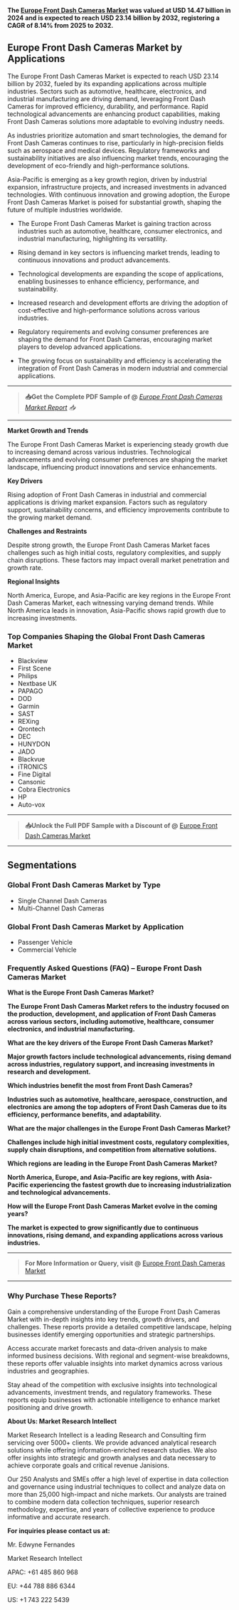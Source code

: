 <p><strong>The <a href="https://www.marketresearchintellect.com/download-sample/?rid=157548&amp;utm_source=Pulse-April-Europe&amp;utm_medium=852">Europe Front Dash Cameras Market</a> was valued at USD 14.47 billion in 2024 and is expected to reach USD 23.14 billion by 2032, registering a CAGR of 8.14% from 2025 to 2032.</strong></p><h2>Europe Front Dash Cameras Market by Applications&nbsp;</h2><p><p>The Europe Front Dash Cameras Market is expected to reach USD 23.14 billion by 2032, fueled by its expanding applications across multiple industries. Sectors such as automotive, healthcare, electronics, and industrial manufacturing are driving demand, leveraging Front Dash Cameras for improved efficiency, durability, and performance. Rapid technological advancements are enhancing product capabilities, making Front Dash Cameras solutions more adaptable to evolving industry needs.</p><p>As industries prioritize automation and smart technologies, the demand for Front Dash Cameras continues to rise, particularly in high-precision fields such as aerospace and medical devices. Regulatory frameworks and sustainability initiatives are also influencing market trends, encouraging the development of eco-friendly and high-performance solutions.</p><p>Asia-Pacific is emerging as a key growth region, driven by industrial expansion, infrastructure projects, and increased investments in advanced technologies. With continuous innovation and growing adoption, the Europe Front Dash Cameras Market is poised for substantial growth, shaping the future of multiple industries worldwide.</p></p><ul><li><p>The Europe Front Dash Cameras Market is gaining traction across industries such as automotive, healthcare, consumer electronics, and industrial manufacturing, highlighting its versatility.</p></li><li><p>Rising demand in key sectors is influencing market trends, leading to continuous innovations and product advancements.</p></li><li><p>Technological developments are expanding the scope of applications, enabling businesses to enhance efficiency, performance, and sustainability.</p></li><li><p>Increased research and development efforts are driving the adoption of cost-effective and high-performance solutions across various industries.</p></li><li><p>Regulatory requirements and evolving consumer preferences are shaping the demand for Front Dash Cameras, encouraging market players to develop advanced applications.</p></li><li><p>The growing focus on sustainability and efficiency is accelerating the integration of Front Dash Cameras in modern industrial and commercial applications.</p></li></ul><hr /><blockquote><p><strong><span class="font-[700]">📥Get the Complete PDF Sample of @ </span></strong><em><span class="font-[700]"><a href="https://www.marketresearchintellect.com/download-sample/?rid=157548&amp;utm_source=Pulse-April-Europe&amp;utm_medium=852" target="_blank" data-tracking-control-name="article-ssr-frontend-pulse_little-text-block" data-tracking-will-navigate="" data-test-link="">Europe Front Dash Cameras Market Report</a>&nbsp;📥</span></em></p></blockquote><hr /><p class="" data-start="77" data-end="360"><strong data-start="77" data-end="105">Market Growth and Trends</strong></p><p class="" data-start="77" data-end="360">The Europe Front Dash Cameras Market is experiencing steady growth due to increasing demand across various industries. Technological advancements and evolving consumer preferences are shaping the market landscape, influencing product innovations and service enhancements.</p><p class="" data-start="362" data-end="606"><strong data-start="362" data-end="377">Key Drivers</strong></p><p class="" data-start="362" data-end="606">Rising adoption of Front Dash Cameras in industrial and commercial applications is driving market expansion. Factors such as regulatory support, sustainability concerns, and efficiency improvements contribute to the growing market demand.</p><p class="" data-start="608" data-end="849"><strong data-start="608" data-end="637">Challenges and Restraints</strong></p><p class="" data-start="608" data-end="849">Despite strong growth, the Europe Front Dash Cameras Market faces challenges such as high initial costs, regulatory complexities, and supply chain disruptions. These factors may impact overall market penetration and growth rate.</p><p class="" data-start="851" data-end="1095"><strong data-start="851" data-end="872">Regional Insights</strong></p><p class="" data-start="851" data-end="1095">North America, Europe, and Asia-Pacific are key regions in the Europe Front Dash Cameras Market, each witnessing varying demand trends. While North America leads in innovation, Asia-Pacific shows rapid growth due to increasing investments.</p><p><h3>Top Companies Shaping the Global Front Dash Cameras Market </h3><ul><li>Blackview</li><li>First Scene</li><li>Philips</li><li>Nextbase UK</li><li>PAPAGO</li><li>DOD</li><li>Garmin</li><li>SAST</li><li>REXing</li><li>Qrontech</li><li>DEC</li><li>HUNYDON</li><li>JADO</li><li>Blackvue</li><li>iTRONICS</li><li>Fine Digital</li><li>Cansonic</li><li>Cobra Electronics</li><li>HP</li><li>Auto-vox</li></ul></p><hr /><blockquote><p><strong>📥Unlock the Full PDF Sample with a Discount of @</strong> <a href="https://www.marketresearchintellect.com/ask-for-discount/?rid=157548&amp;utm_source=Pulse-April-Europe&amp;utm_medium=852">Europe Front Dash Cameras Market</a></p></blockquote><hr /><p><h2>Segmentations</h2><h3>Global Front Dash Cameras Market by Type</h3><ul><li>Single Channel Dash Cameras</li><li>Multi-Channel Dash Cameras</li></ul><h3>Global Front Dash Cameras Market by Application</h3><ul><li>Passenger Vehicle</li><li>Commercial Vehicle</li></ul></p><h3><strong>Frequently Asked Questions (FAQ) &ndash; Europe Front Dash Cameras Market</strong></h3><p><strong>What is the Europe Front Dash Cameras Market?</strong></p><p><strong>The Europe Front Dash Cameras Market refers to the industry focused on the production, development, and application of Front Dash Cameras across various sectors, including automotive, healthcare, consumer electronics, and industrial manufacturing.</strong></p><p><strong>What are the key drivers of the Europe Front Dash Cameras Market?</strong></p><p><strong>Major growth factors include technological advancements, rising demand across industries, regulatory support, and increasing investments in research and development.</strong></p><p><strong>Which industries benefit the most from Front Dash Cameras?</strong></p><p><strong>Industries such as automotive, healthcare, aerospace, construction, and electronics are among the top adopters of Front Dash Cameras due to its efficiency, performance benefits, and adaptability.</strong></p><p><strong>What are the major challenges in the Europe Front Dash Cameras Market?</strong></p><p><strong>Challenges include high initial investment costs, regulatory complexities, supply chain disruptions, and competition from alternative solutions.</strong></p><p><strong>Which regions are leading in the Europe Front Dash Cameras Market?</strong></p><p><strong>North America, Europe, and Asia-Pacific are key regions, with Asia-Pacific experiencing the fastest growth due to increasing industrialization and technological advancements.</strong></p><p><strong>How will the Europe Front Dash Cameras Market evolve in the coming years?</strong></p><p><strong>The market is expected to grow significantly due to continuous innovations, rising demand, and expanding applications across various industries.</strong></p><hr /><blockquote><p><span class="font-[700]"><strong>For More Information or Query, visit&nbsp;@</strong>&nbsp;</span><span class="font-[700]"><a href="https://www.marketresearchintellect.com/product/global-front-dash-cameras-market-size-forecast/?utm_source=Linkedin&utm_medium=852" target="_blank" data-tracking-control-name="article-ssr-frontend-pulse_little-text-block" data-tracking-will-navigate="" data-test-link="">Europe Front Dash Cameras Market</a></span></p></blockquote><hr /><h3><strong data-start="0" data-end="31">Why Purchase These Reports?</strong></h3><p class="" data-start="35" data-end="297">Gain a comprehensive understanding of the Europe Front Dash Cameras Market with in-depth insights into key trends, growth drivers, and challenges. These reports provide a detailed competitive landscape, helping businesses identify emerging opportunities and strategic partnerships.</p><p class="" data-start="299" data-end="540">Access accurate market forecasts and data-driven analysis to make informed business decisions. With regional and segment-wise breakdowns, these reports offer valuable insights into market dynamics across various industries and geographies.</p><p class="" data-start="542" data-end="784">Stay ahead of the competition with exclusive insights into technological advancements, investment trends, and regulatory frameworks. These reports equip businesses with actionable intelligence to enhance market positioning and drive growth.</p><p><strong><span class="font-[700]">About Us: Market Research Intellect</span></strong></p><p><span class="">Market Research Intellect is a leading Research and Consulting firm servicing over 5000+ clients. We provide advanced analytical research solutions while offering information-enriched research studies.&nbsp;</span>We also offer insights into strategic and growth analyses and data necessary to achieve corporate goals and critical revenue Janisions.</p><p><span class="">Our 250 Analysts and SMEs offer a high level of expertise in data collection and governance using industrial techniques to collect and analyze data on more than 25,000 high-impact and niche markets. Our analysts are trained to combine modern data collection techniques, superior research methodology, expertise, and years of collective experience to produce informative and accurate research.</span></p><p><strong>For inquiries please contact us at:</strong></p><p>Mr. Edwyne Fernandes</p><p>Market Research Intellect</p><p>APAC: +61 485 860 968</p><p>EU: +44 788 886 6344</p><p>US: +1 743 222 5439</p>